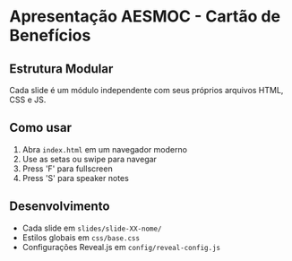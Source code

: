 # Apresentação AESMOC - Cartão de Benefícios

## Estrutura Modular
Cada slide é um módulo independente com seus próprios arquivos HTML, CSS e JS.

## Como usar
1. Abra `index.html` em um navegador moderno
2. Use as setas ou swipe para navegar
3. Press 'F' para fullscreen
4. Press 'S' para speaker notes

## Desenvolvimento
- Cada slide em `slides/slide-XX-nome/`
- Estilos globais em `css/base.css`
- Configurações Reveal.js em `config/reveal-config.js`
